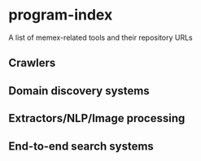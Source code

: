 # program-index
A list of memex-related tools and their repository URLs

## Crawlers

## Domain discovery systems

## Extractors/NLP/Image processing

## End-to-end search systems
